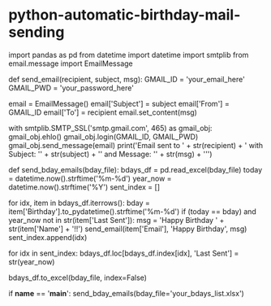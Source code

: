 # python-automatic-birthday-mail-sending

import pandas as pd
from datetime import datetime
import smtplib
from email.message import EmailMessage


def send_email(recipient, subject, msg):
   GMAIL_ID = 'your_email_here'
   GMAIL_PWD = 'your_password_here'

   email = EmailMessage()
   email['Subject'] = subject
   email['From'] = GMAIL_ID
   email['To'] = recipient
   email.set_content(msg)

   with smtplib.SMTP_SSL('smtp.gmail.com', 465) as gmail_obj:
       gmail_obj.ehlo()
       gmail_obj.login(GMAIL_ID, GMAIL_PWD)
       gmail_obj.send_message(email)
   print('Email sent to ' + str(recipient) + ' with Subject: \''
         + str(subject) + '\' and Message: \'' + str(msg) + '\'')


def send_bday_emails(bday_file):
   bdays_df = pd.read_excel(bday_file)
   today = datetime.now().strftime('%m-%d')
   year_now = datetime.now().strftime('%Y')
   sent_index = []

   for idx, item in bdays_df.iterrows():
       bday = item['Birthday'].to_pydatetime().strftime('%m-%d')
       if (today == bday) and year_now not in str(item['Last Sent']):
           msg = 'Happy Birthday ' + str(item['Name'] + '!!')
           send_email(item['Email'], 'Happy Birthday', msg)
           sent_index.append(idx)

   for idx in sent_index:
       bdays_df.loc[bdays_df.index[idx], 'Last Sent'] = str(year_now)

   bdays_df.to_excel(bday_file, index=False)


if __name__ == '__main__':
   send_bday_emails(bday_file='your_bdays_list.xlsx')
